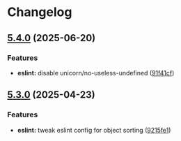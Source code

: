 # Changelog

## [5.4.0](https://github.com/fusionary/web-configs/compare/eslint-config@v5.3.0...eslint-config@v5.4.0) (2025-06-20)


### Features

* **eslint:** disable unicorn/no-useless-undefined ([91f41cf](https://github.com/fusionary/web-configs/commit/91f41cf28ea8394c82eca25606bece543f52d821))

## [5.3.0](https://github.com/fusionary/web-configs/compare/eslint-config@v5.2.0...eslint-config@v5.3.0) (2025-04-23)


### Features

* **eslint:** tweak eslint config for object sorting ([9215fe1](https://github.com/fusionary/web-configs/commit/9215fe1b9901bd8b8b82d764a3ba9a0bef0a4659))
